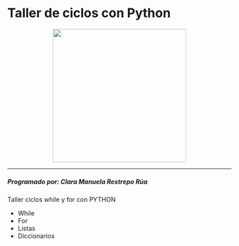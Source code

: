 # Taller de ciclos con Python 
<p align="center">
  <img src="https://firebasestorage.googleapis.com/v0/b/pythonjuevescmrr.appspot.com/o/foto2.jpg?alt=media&token=e3deb92d-5a49-44ed-982f-7b97ba51dc10" width="300" height="300">
</p>

***

##### Programado por: Clara Manuela Restrepo Rúa
Taller ciclos while y for con PYTHON
- While
- For 
- Listas 
- Diccionarios 
